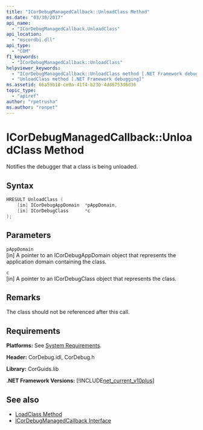 ```yaml
---
title: "ICorDebugManagedCallback::UnloadClass Method"
ms.date: "03/30/2017"
api_name: 
  - "ICorDebugManagedCallback.UnloadClass"
api_location: 
  - "mscordbi.dll"
api_type: 
  - "COM"
f1_keywords: 
  - "ICorDebugManagedCallback::UnloadClass"
helpviewer_keywords: 
  - "ICorDebugManagedCallback::UnloadClass method [.NET Framework debugging]"
  - "UnloadClass method [.NET Framework debugging]"
ms.assetid: 66a59b18-ce9a-41f4-b23b-4dd6753d6d36
topic_type: 
  - "apiref"
author: "rpetrusha"
ms.author: "ronpet"
---
```

# ICorDebugManagedCallback::UnloadClass Method
Notifies the debugger that a class is being unloaded.  
  
## Syntax  
  
```cpp  
HRESULT UnloadClass (  
    [in] ICorDebugAppDomain  *pAppDomain,  
    [in] ICorDebugClass      *c  
);  
```  
  
## Parameters  
 `pAppDomain`  
 [in] A pointer to an ICorDebugAppDomain object that represents the application domain containing the class.  
  
 `c`  
 [in] A pointer to an ICorDebugClass object that represents the class.  
  
## Remarks  
 The class should not be referenced after this call.  
  
## Requirements  
 **Platforms:** See [System Requirements](../../../../docs/framework/get-started/system-requirements.md).  
  
 **Header:** CorDebug.idl, CorDebug.h  
  
 **Library:** CorGuids.lib  
  
 **.NET Framework Versions:** [!INCLUDE[net_current_v10plus](../../../../includes/net-current-v10plus-md.md)]  
  
## See also

- [LoadClass Method](../../../../docs/framework/unmanaged-api/debugging/icordebugmanagedcallback-loadclass-method.md)
- [ICorDebugManagedCallback Interface](../../../../docs/framework/unmanaged-api/debugging/icordebugmanagedcallback-interface.md)
